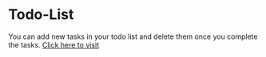 # Todo-List
You can add new tasks in your todo list and delete them once you complete the tasks.
[Click here to visit](https://arcane-lake-56626.herokuapp.com/)
